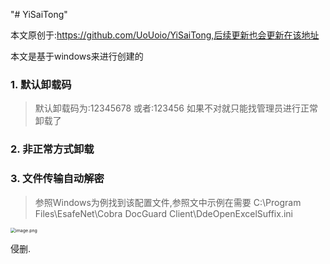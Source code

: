 "# YiSaiTong" 

本文原创于:https://github.com/UoUoio/YiSaiTong,后续更新也会更新在该地址

本文是基于windows来进行创建的

### 1. 默认卸载码

> 默认卸载码为:12345678
> 或者:123456
> 如果不对就只能找管理员进行正常卸载了

### 2. 非正常方式卸载

> 

### 3. 文件传输自动解密

> 参照Windows为例找到该配置文件,参照文中示例在需要
> C:\Program Files\EsafeNet\Cobra DocGuard Client\DdeOpenExcelSuffix.ini
>
> 

<img src="https://github.com/UoUoio/YiSaiTong/img/解密配置文件.png" alt="image.png" style="zoom: 50%;" />



侵删.
